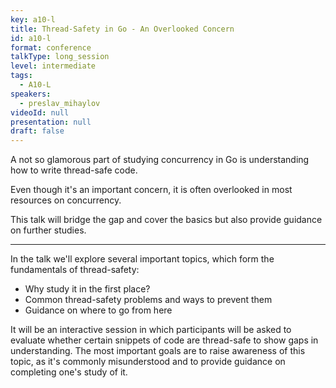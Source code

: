 ```yaml
---
key: a10-l
title: Thread-Safety in Go - An Overlooked Concern
id: a10-l
format: conference
talkType: long_session
level: intermediate
tags:
  - A10-L
speakers:
  - preslav_mihaylov
videoId: null
presentation: null
draft: false
---
```

A not so glamorous part of studying concurrency in Go is understanding how to write thread-safe code.

Even though it's an important concern, it is often overlooked in most resources on concurrency.

This talk will bridge the gap and cover the basics but also provide guidance on further studies.

---
In the talk we'll explore several important topics, which form the fundamentals of thread-safety:
* Why study it in the first place?
* Common thread-safety problems and ways to prevent them
* Guidance on where to go from here

It will be an interactive session in which participants will be asked to evaluate whether certain snippets of code are thread-safe to show gaps in understanding. The most important goals are to raise awareness of this topic, as it's commonly misunderstood and to provide guidance on completing one's study of it.
